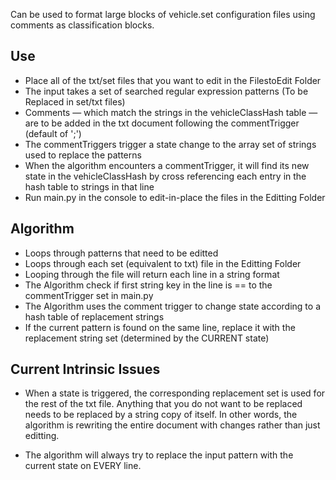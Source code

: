 Can be used to format large blocks of vehicle.set configuration files using comments as classification blocks.

## Use
  - Place all of the txt/set files that you want to edit in the FilestoEdit Folder
  - The input takes a set of searched regular expression patterns (To be Replaced in set/txt files)
  - Comments — which match the strings in the vehicleClassHash table — are to be added in the txt document following the commentTrigger (default of ';')
  - The commentTriggers trigger a state change to the array set of strings used to replace the patterns
  - When the algorithm encounters a commentTrigger, it will find its new state in the vehicleClassHash by cross referencing each entry in the hash table to strings in that line
  - Run main.py in the console to edit-in-place the files in the Editting Folder

## Algorithm
  - Loops through patterns that need to be editted
  - Loops through each set (equivalent to txt) file in the Editting Folder
  - Looping through the file will return each line in a string format
  - The Algorithm check if first string key in the line is == to the commentTrigger set in main.py
  - The Algorithm uses the comment trigger to change state according to a hash table of replacement strings 
  - If the current pattern is found on the same line, replace it with the replacement string set (determined by the CURRENT state)


## Current Intrinsic Issues
  - When a state is triggered, the corresponding replacement set is used for the rest of the txt file. Anything that you do not want to be replaced needs to be replaced by a string copy of itself. In other words, the algorithm is rewriting the entire document with changes rather than just editting.

  - The algorithm will always try to replace the input pattern with the current state on EVERY line. 
